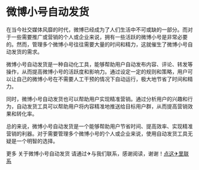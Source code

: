 # 微博小号自动发货

在当今社交媒体风靡的时代，微博已经成为了人们生活中不可或缺的一部分。而对于一些需要推广或营销的个人或企业来说，拥有一些活跃的微博小号是非常必要的。然而，管理多个微博小号往往需要大量的时间和精力，这就催生了微博小号自动发货的需求。

微博小号自动发货是一种自动化工具，能够帮助用户自动发布内容、评论、转发等操作，从而提高微博小号的活跃度和影响力。通过设定一定的规则和策略，用户可以让自己的微博小号在不需要人工干预的情况下自动运行，极大地节省了时间和精力。

同时，微博小号自动发货也可以帮助用户实现精准营销。通过分析用户的兴趣和行为，自动发货工具可以帮助用户将内容精准地推送给目标用户群，从而提高营销效果和转化率。

总的来说，微博小号自动发货是一个能够帮助用户节省时间、提高效率、实现精准营销的利器。对于需要管理多个微博小号的个人或企业来说，使用自动发货工具无疑是一个明智的选择。

更多 关于微博小号自动发货 请通过✈与我们联系，感谢阅读，谢谢！[点这✈里联系](https://gg.k02.cc)